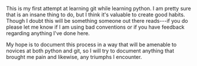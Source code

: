 This is my first attempt at learning git while learning python. I am pretty sure that is an insane thing to do, but I think it's valuable to create good habits. Though I doubt this will be something someone out there reads---if you do please let me know if I am using bad conventions or if you have feedback regarding anything I've done here.

My hope is to document this process in a way that will be amenable to novices at both python and git, so I will try to document anything that brought me pain and likewise, any triumphs I encounter.

